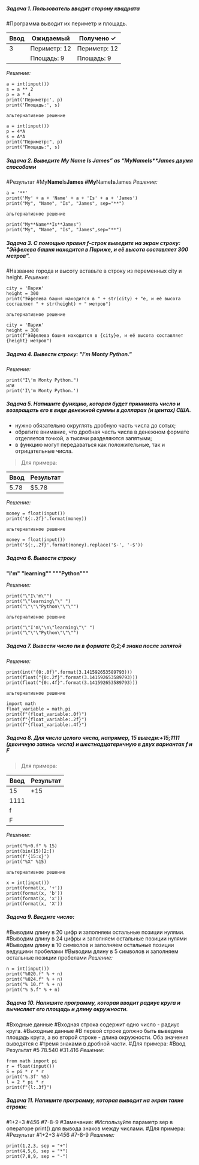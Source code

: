 ##### Задача 1. Пользователь вводит сторону квадрата
#Программа выводит их периметр и площадь.

|Ввод |Ожидаемый       | Получено &check;| 
|-----|----------------|-----------------|
|3    | Периметр: 12   | Периметр: 12      
|     | Площадь: 9     | Площадь: 9

*Решение:*
```
a = int(input())
s = a ** 2
p = a * 4
print('Периметр:', p)
print('Площадь:', s)

альтернативное решение

a = int(input())
p = 4*A
s = A*A
print("Периметр:", p)
print("Площадь:", s)
```
##### Задача 2. Выведите My Name Is James” as “MyNameIs**James двумя способами
#Результат
#My**Name**Is**James
#My**Name**Is**James
*Решение:*
```
a = '**'
print('My' + a + 'Name' + a + 'Is' + a + 'James')
print("My", "Name", "Is", "James", sep="**")

альтернативное решение

print("My**Name**Is**James")
print("My", "Name", "Is", "James",sep="**")
```
##### Задача 3. С помощью правил f-строк выведите на экран строку: "Эйфелева башня находится в Париже, и её высота составляет 300 метров".
#Название города и высоту вставьте в строку из переменных city и height.
*Решение:*
```
city = 'Париж'
height = 300
print("Эйфелева башня находится в " + str(city) + "е, и её высота составляет " + str(height) + " метров")

альтернативное решение

city = 'Париж'
height = 300
print(f"Эйфелева башня находится в {city}е, и её высота составляет {height} метров")
```

##### Задача 4. Вывести строку: "I'm Monty Python."
*Решение:*
```
print("I\'m Monty Python.")
или
print('I\'m Monty Python.')
```
##### Задача 5. Напишите функцию, которая будет принимать число и возвращать его в виде денежной суммы в долларах (и центах) США.
- нужно обязательно округлять дробную часть числа до сотых;
- обратите внимание, что дробная часть числа в денежном формате отделяется точкой, а тысячи разделяются запятыми;
- в функцию могут передаваться как положительные, так и отрицательные числа.

> Для примера:

|Ввод |Результат
|-----|---------
|5.78 | $5.78


*Решение:*
```
money = float(input())
print('${:.2f}'.format(money))

альтернативное решение

money = float(input())
print('${:,.2f}'.format(money).replace('$-', '-$'))
```
##### Задача 6. Вывести строку
**"I'm"**
**"learning""**
**"""Python"""**

*Решение:*
```
print("\"I\'m\"")
print("\"learning\"\" ")
print("\"\"\"Python\"\"\"")

альтернативное решение

print("\"I'm\"\n\"learning\"\" ")
print("\"\"\"Python\"\"\"")
```
##### Задача 7. Вывести число пи в формате 0;2;4 знака после запятой
*Решение:*
```
print(int("{0:.0f}".format(3.141592653589793)))
print(float("{0:.2f}".format(3.141592653589793)))
print(float("{0:.4f}".format(3.141592653589793)))

альтернативное решение

import math
float_variable = math.pi
print(f"{float_variable:.0f}")
print(f"{float_variable:.2f}")
print(f"{float_variable:.4f}")
```
##### Задача 8. Для числа целого числа, например, 15 выведи:+15;1111 (двоичную запись числа) и шестнадцатеричную в двух вариантах f и F

> Для примера:

|Ввод   |Результат
|-------|---------
|15     |+15 
|1111
|f
|F


*Решение:*
```
print("%+0.f" % 15)
print(bin(15)[2:])
print(f'{15:x}')
print("%X" %15)

альтернативное решение

x = int(input())
print(format(x, '+'))
print(format(x, 'b'))
print(format(x, 'x'))
print(format(x, 'X'))
```
##### Задача 9. Введите число:
#Выводим длину в 20 цифр и заполняем остальные позиции нулями.
#Выводим длину в 24 цифры и заполняем остальные позиции нулями
#Выводим длину в 10 символов и заполняем остальные позиции ведущими пробелами
#Выводим длину в 5 символов и заполняем остальные позиции пробелами
*Решение:*
```
n = int(input())
print("%020.f" % + n)
print("%024.f" % + n)
print("% 10.f" % + n)
print("% 5.f" % + n)
```
##### Задача 10. Напишите программу, которая вводит радиус круга и вычисляет его площадь и длину окружности.
#Входные данные
#Входная строка содержит одно число - радиус круга.
#Выходные данные
#В первой строке должно быть выведена площадь круга, а во второй строке - длина окружности. Оба значения выводятся с
#тремя знаками в дробной части.
#Для примера:
#Ввод Результат
#5      78.540
        #31.416
*Решение:*
```
from math import pi
r = float(input())
S = pi * r * r
print('%.3f' %S)
l = 2 * pi * r
print(f"{l:.3f}")
```
##### Задача 11. Напишите программу, которая выводит на экран такие строки:
#1+2+3
#4*5*6
#7-8-9
#Замечание:
#Используйте параметр sep в операторе print() для вывода знаков между числами.
#Для примера:
#Результат
#1+2+3
#4*5*6
#7-8-9
*Решение:*
```
print(1,2,3, sep = "+")
print(4,5,6, sep = "*")
print(7,8,9, sep = "-")
```
